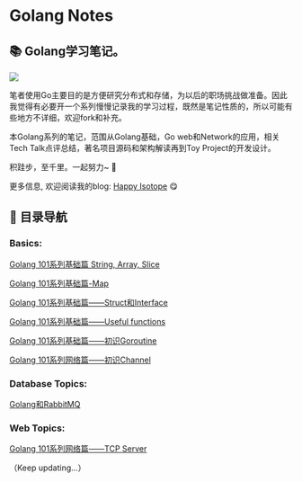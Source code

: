 # Golang Notes

## :books: Golang学习笔记。

![](http://res.cloudinary.com/dxdsd8err/image/upload/c_scale,w_500/v1521526971/gopher1_dtlosg.jpg)

笔者使用Go主要目的是方便研究分布式和存储，为以后的职场挑战做准备。因此我觉得有必要开一个系列慢慢记录我的学习过程，既然是笔记性质的，所以可能有些地方不详细，欢迎fork和补充。

本Golang系列的笔记，范围从Golang基础，Go web和Network的应用，相关Tech Talk点评总结，著名项目源码和架构解读再到Toy Project的开发设计。

积跬步，至千里。一起努力~ :rocket:

更多信息, 欢迎阅读我的blog: [Happy Isotope](http://www.happyisotope.com) :yum: 

## :memo: 目录导航
### Basics:

[Golang 101系列基础篇 String, Array, Slice](https://github.com/gongbaochicken/Golang-Notes/blob/master/golang101_01_array_slice.md)

[Golang 101系列基础篇-Map](https://github.com/gongbaochicken/Golang-Notes/blob/master/golang101_02_map.md)

[Golang 101系列基础篇——Struct和Interface](https://github.com/gongbaochicken/Golang-Notes/blob/master/golang101_03_struct_interface.md)

[Golang 101系列基础篇——Useful functions](https://github.com/gongbaochicken/Golang-Notes/blob/master/golang101_04_functions.md)

[Golang 101系列基础篇——初识Goroutine](https://github.com/gongbaochicken/Golang-Notes/blob/master/golang101_05_routine.md)

[Golang 101系列网络篇——初识Channel](https://github.com/gongbaochicken/Golang-Notes/blob/master/golang101_06_channel.md)


### Database Topics:
[Golang和RabbitMQ](https://github.com/gongbaochicken/Golang-Notes/blob/master/golang101_01_array_slice.md)

### Web Topics:
[Golang 101系列网络篇——TCP Server](https://github.com/gongbaochicken/Golang-Notes/blob/master/golang101_Web01_TCP_Server.md)

（Keep updating...）
